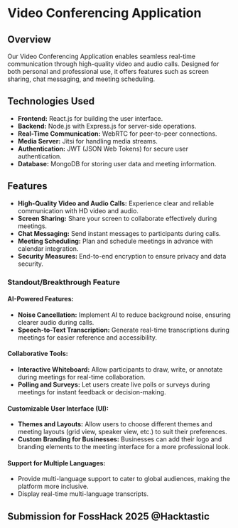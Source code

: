 # Video Conferencing Application

## Overview

Our Video Conferencing Application enables seamless real-time communication through high-quality video and audio calls. Designed for both personal and professional use, it offers features such as screen sharing, chat messaging, and meeting scheduling.


## Technologies Used

- **Frontend:** React.js for building the user interface.
- **Backend:** Node.js with Express.js for server-side operations.
- **Real-Time Communication:** WebRTC for peer-to-peer connections.
- **Media Server:** Jitsi for handling media streams.
- **Authentication:** JWT (JSON Web Tokens) for secure user authentication.
- **Database:** MongoDB for storing user data and meeting information.
  
## Features

- **High-Quality Video and Audio Calls:** Experience clear and reliable communication with HD video and audio.
- **Screen Sharing:** Share your screen to collaborate effectively during meetings.
- **Chat Messaging:** Send instant messages to participants during calls.
- **Meeting Scheduling:** Plan and schedule meetings in advance with calendar integration.
- **Security Measures:** End-to-end encryption to ensure privacy and data security.
### Standout/Breakthrough Feature

#### AI-Powered Features:

- **Noise Cancellation:** Implement AI to reduce background noise, ensuring clearer audio during calls.
- **Speech-to-Text Transcription:** Generate real-time transcriptions during meetings for easier reference and accessibility.

#### Collaborative Tools:

- **Interactive Whiteboard:** Allow participants to draw, write, or annotate during meetings for real-time collaboration.
- **Polling and Surveys:** Let users create live polls or surveys during meetings for instant feedback or decision-making.

#### Customizable User Interface (UI):

- **Themes and Layouts:** Allow users to choose different themes and meeting layouts (grid view, speaker view, etc.) to suit their preferences.
- **Custom Branding for Businesses:** Businesses can add their logo and branding elements to the meeting interface for a more professional look.

#### Support for Multiple Languages:

- Provide multi-language support to cater to global audiences, making the platform more inclusive.
- Display real-time multi-language transcripts.

## Submission for FossHack 2025 @Hacktastic
